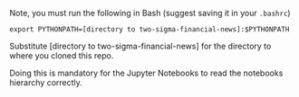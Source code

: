 Note, you must run the following in Bash (suggest saving it in your ```.bashrc```)

    export PYTHONPATH=[directory to two-sigma-financial-news]:$PYTHONPATH
  
Substitute [directory to two-sigma-financial-news] for the directory to where you cloned this repo.

Doing this is mandatory for the Jupyter Notebooks to read the notebooks hierarchy correctly.
